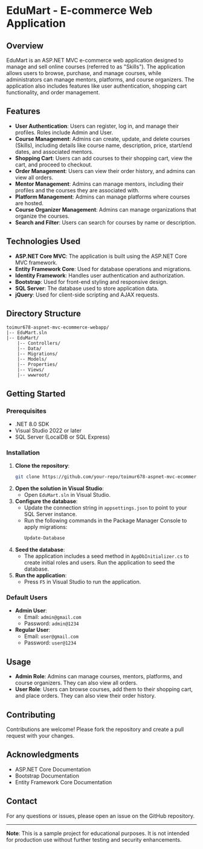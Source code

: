 # EduMart - E-commerce Web Application

## Overview
EduMart is an ASP.NET MVC e-commerce web application designed to manage and sell online courses (referred to as "Skills"). The application allows users to browse, purchase, and manage courses, while administrators can manage mentors, platforms, and course organizers. The application also includes features like user authentication, shopping cart functionality, and order management.

## Features
- **User Authentication**: Users can register, log in, and manage their profiles. Roles include Admin and User.
- **Course Management**: Admins can create, update, and delete courses (Skills), including details like course name, description, price, start/end dates, and associated mentors.
- **Shopping Cart**: Users can add courses to their shopping cart, view the cart, and proceed to checkout.
- **Order Management**: Users can view their order history, and admins can view all orders.
- **Mentor Management**: Admins can manage mentors, including their profiles and the courses they are associated with.
- **Platform Management**: Admins can manage platforms where courses are hosted.
- **Course Organizer Management**: Admins can manage organizations that organize the courses.
- **Search and Filter**: Users can search for courses by name or description.

## Technologies Used
- **ASP.NET Core MVC**: The application is built using the ASP.NET Core MVC framework.
- **Entity Framework Core**: Used for database operations and migrations.
- **Identity Framework**: Handles user authentication and authorization.
- **Bootstrap**: Used for front-end styling and responsive design.
- **SQL Server**: The database used to store application data.
- **jQuery**: Used for client-side scripting and AJAX requests.

## Directory Structure
```
toimur678-aspnet-mvc-ecommerce-webapp/
|-- EduMart.sln
|-- EduMart/
    |-- Controllers/
    |-- Data/
    |-- Migrations/
    |-- Models/
    |-- Properties/
    |-- Views/
    |-- wwwroot/
```

## Getting Started

### Prerequisites
- .NET 8.0 SDK
- Visual Studio 2022 or later
- SQL Server (LocalDB or SQL Express)

### Installation
1. **Clone the repository**:
   ```bash
   git clone https://github.com/your-repo/toimur678-aspnet-mvc-ecommerce-webapp.git
   ```
2. **Open the solution in Visual Studio**:
   - Open `EduMart.sln` in Visual Studio.
3. **Configure the database**:
   - Update the connection string in `appsettings.json` to point to your SQL Server instance.
   - Run the following commands in the Package Manager Console to apply migrations:
     ```bash
     Update-Database
     ```
4. **Seed the database**:
   - The application includes a seed method in `AppDbInitializer.cs` to create initial roles and users. Run the application to seed the database.
5. **Run the application**:
   - Press `F5` in Visual Studio to run the application.

### Default Users
- **Admin User**:
  - Email: `admin@gmail.com`
  - Password: `admin@1234`
- **Regular User**:
  - Email: `user@gmail.com`
  - Password: `user@1234`

## Usage
- **Admin Role**: Admins can manage courses, mentors, platforms, and course organizers. They can also view all orders.
- **User Role**: Users can browse courses, add them to their shopping cart, and place orders. They can also view their order history.

## Contributing
Contributions are welcome! Please fork the repository and create a pull request with your changes.

## Acknowledgments
- ASP.NET Core Documentation
- Bootstrap Documentation
- Entity Framework Core Documentation

## Contact
For any questions or issues, please open an issue on the GitHub repository.

---

**Note**: This is a sample project for educational purposes. It is not intended for production use without further testing and security enhancements.

